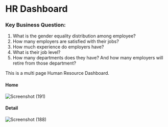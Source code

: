 # HR Dashboard

### Key Business Question:
1. What is the gender equality distribution among employee?
2. How many employers are satisfied with their jobs?
3. How much experience do employers have?
4. What is their job level?
5. How many departments does they have? And how many employers will retire from those department?

This is a multi page Human Resource Dashboard.
#### Home
![Screenshot (191)](https://user-images.githubusercontent.com/104266403/207315129-be593ba0-a577-466b-adb4-e387c5619306.png)

#### Detail
![Screenshot (188)](https://user-images.githubusercontent.com/104266403/207305758-0cecb5dc-167a-427a-b78c-16491e311dad.png)

